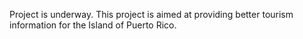 Project is underway. This project is aimed at providing better tourism information for the Island of Puerto Rico. 
